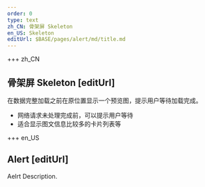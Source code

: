 ```yaml
---
order: 0
type: text
zh_CN: 骨架屏 Skeleton
en_US: Skeleton
editUrl: $BASE/pages/alert/md/title.md
---
```


+++ zh_CN

## 骨架屏 Skeleton [editUrl]

在数据完整加载之前在原位置显示一个预览图，提示用户等待加载完成。

- 网络请求未处理完成前，可以提示用户等待
- 适合显示图文信息比较多的卡片列表等

+++ en_US

## Alert [editUrl]

Aelrt Description.
